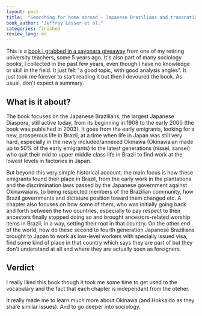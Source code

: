 ```yaml
---
layout: post
title:  "Searching for home abroad - Japanese Brazilians and transnationalism (Jeffrey Lesser et al.)"
book_author: "Jeffrey Lesser et al."
categories: finished
review_lang: en
---
```


This is a [book I grabbed in a sayonara giveaway](https://read.dukeupress.edu/books/book/824/Searching-for-Home-AbroadJapanese-Brazilians-and) from one of my retiring university teachers, some 5 years ago. It's also part of many sociology books, I collected in the past few years, even though I have no knowledge or skill in the field. It just felt "a good topic, with good analysis angles". It just took me forever to start reading it but then I devoured the book. As usual, don't expect a summary.

## What is it about?

The book focuses on the Japanese Brazilians, the largest Japanese Diaspora, still active today, from its beginning in 1908 to the early 2000 (the book was publsihed in 2003). It goes from the early emigrants, looking for a new, prosperous life in Brazil, at a time when life in Japan was still very hard, especially in the newly included/annexed Okinawa (Okinawaian made up to 50% of the early emigrants) to the latest generations (nissei, sansei) who quit their mid to upper middle class life in Brazil to find work at the lowest levels in factories in Japan.

But beyond this very simple historical account, the main focus is how these emigrants found their place in Brazil, from the early work in the plantations and the discrimination laws passed by the Japanese government against Okinawaians, to being respected members of the Brazilian community, how Brazil governments and dictature position toward them changed etc. A chapter also focuses on how some of them, who was initially going back and forth between the two countries, especially to pay respect to their ancestors finally stopped doing so and brought ancestors-related worship items in Brazil, in a way, setting their root in that country.
On the other end of the world, how do these second to fourth generation Japanese Brazilians brought to Japan to work as low-level workers with specially issued visa, find some kind of place in that country which says they are part of but they don't understand at all and where they are actually seen as foreigners.

## Verdict

I really liked this book though it took me some time to get used to the vocabulary and the fact that each chapter is independant from the oteher.

It really made me to learn much more about Okinawa (and Hokkaido as they share similar issues). And to go deeper into sociology.

